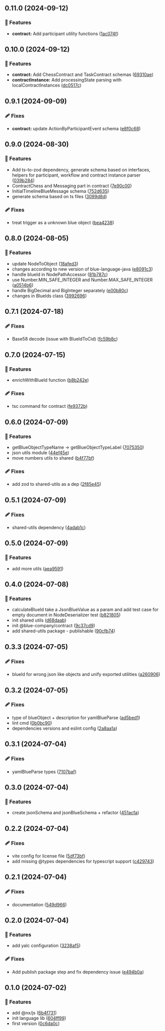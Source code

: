 ## 0.11.0 (2024-09-12)


### 🚀 Features

- **contract:** Add participant utility functions ([1ac074f](https://github.com/bluecontract/blue-js/commit/1ac074f))

## 0.10.0 (2024-09-12)


### 🚀 Features

- **contract:** Add ChessContract and TaskContract schemas ([69310ae](https://github.com/bluecontract/blue-js/commit/69310ae))
- **contractInstance:** Add processingState parsing with localContractInstances ([dc0517c](https://github.com/bluecontract/blue-js/commit/dc0517c))

## 0.9.1 (2024-09-09)


### 🩹 Fixes

- **contract:** update ActionByParticipantEvent schema ([e8f0c68](https://github.com/bluecontract/blue-js/commit/e8f0c68))

## 0.9.0 (2024-08-30)


### 🚀 Features

- Add ts-to-zod dependency, generate schema based on interfaces, helpers for participant, workflow and contract instance parser ([039b284](https://github.com/bluecontract/blue-js/commit/039b284))
- ContractChess and Messaging part in contract ([7e90c00](https://github.com/bluecontract/blue-js/commit/7e90c00))
- InitialTimelineBlueMessage schema ([752d635](https://github.com/bluecontract/blue-js/commit/752d635))
- generate schema based on ts files ([3099d8d](https://github.com/bluecontract/blue-js/commit/3099d8d))

### 🩹 Fixes

- treat trigger as a unknown blue object ([bea4238](https://github.com/bluecontract/blue-js/commit/bea4238))

## 0.8.0 (2024-08-05)


### 🚀 Features

- update NodeToObject ([18afed3](https://github.com/bluecontract/blue-js/commit/18afed3))
- changes according to new version of blue-language-java ([e8091c3](https://github.com/bluecontract/blue-js/commit/e8091c3))
- handle blueId in NodePathAccessor ([81b787c](https://github.com/bluecontract/blue-js/commit/81b787c))
- use Number.MIN_SAFE_INTEGER and Number.MAX_SAFE_INTEGER ([a0514b6](https://github.com/bluecontract/blue-js/commit/a0514b6))
- handle BigDecimal and BigInteger separately ([e00b80c](https://github.com/bluecontract/blue-js/commit/e00b80c))
- changes in BlueIds class ([3992696](https://github.com/bluecontract/blue-js/commit/3992696))

## 0.7.1 (2024-07-18)


### 🩹 Fixes

- Base58 decode (issue with BlueIdToCid) ([fc59b8c](https://github.com/bluecontract/blue-js/commit/fc59b8c))

## 0.7.0 (2024-07-15)


### 🚀 Features

- enrichWithBlueId function ([b8b242e](https://github.com/bluecontract/blue-js/commit/b8b242e))

### 🩹 Fixes

- tsc command for contract ([fe9372b](https://github.com/bluecontract/blue-js/commit/fe9372b))

## 0.6.0 (2024-07-09)


### 🚀 Features

- getBlueObjectTypeName -> getBlueObjectTypeLabel ([7075350](https://github.com/bluecontract/blue-js/commit/7075350))
- json utils module ([44ef45e](https://github.com/bluecontract/blue-js/commit/44ef45e))
- move numbers utils to shared ([b4f77bf](https://github.com/bluecontract/blue-js/commit/b4f77bf))

### 🩹 Fixes

- add zod to shared-utils as a dep ([2f85e45](https://github.com/bluecontract/blue-js/commit/2f85e45))

## 0.5.1 (2024-07-09)


### 🩹 Fixes

- shared-utils dependency ([4adab1c](https://github.com/bluecontract/blue-js/commit/4adab1c))

## 0.5.0 (2024-07-09)


### 🚀 Features

- add more utils ([aea9591](https://github.com/bluecontract/blue-js/commit/aea9591))

## 0.4.0 (2024-07-08)


### 🚀 Features

- calculateBlueId take a JsonBlueValue as a param and add test case for empty document in NodeDeserializer test ([b821805](https://github.com/bluecontract/blue-js/commit/b821805))
- init shared utils ([d68daab](https://github.com/bluecontract/blue-js/commit/d68daab))
- init @blue-company/contract ([9c37cd9](https://github.com/bluecontract/blue-js/commit/9c37cd9))
- add shared-utils package - publishable ([90cfb74](https://github.com/bluecontract/blue-js/commit/90cfb74))

## 0.3.3 (2024-07-05)


### 🩹 Fixes

- blueId for wrong json like objects and unify exported utilities ([a260906](https://github.com/bluecontract/blue-js/commit/a260906))

## 0.3.2 (2024-07-05)


### 🩹 Fixes

- type of blueObject + description for yamlBlueParse ([ad5bed1](https://github.com/bluecontract/blue-js/commit/ad5bed1))
- lint cmd ([0b0bc90](https://github.com/bluecontract/blue-js/commit/0b0bc90))
- dependencies versions and eslint config ([2a8aa1a](https://github.com/bluecontract/blue-js/commit/2a8aa1a))

## 0.3.1 (2024-07-04)

### 🩹 Fixes

- yamlBlueParse types ([7107baf](https://github.com/bluecontract/blue-js/commit/7107baf))

## 0.3.0 (2024-07-04)

### 🚀 Features

- create jsonSchema and jsonBlueSchema + refactor ([451acfa](https://github.com/bluecontract/blue-js/commit/451acfa))

## 0.2.2 (2024-07-04)

### 🩹 Fixes

- vite config for license file ([5df73bf](https://github.com/bluecontract/blue-js/commit/5df73bf))
- add missing @types dependencies for typescript support ([c429743](https://github.com/bluecontract/blue-js/commit/c429743))

## 0.2.1 (2024-07-04)

### 🩹 Fixes

- documentation ([549d966](https://github.com/bluecontract/blue-js/commit/549d966))

## 0.2.0 (2024-07-04)

### 🚀 Features

- add yalc configuration ([3238af5](https://github.com/bluecontract/blue-js/commit/3238af5))

### 🩹 Fixes

- Add publish package step and fix dependency issue ([e494b0a](https://github.com/bluecontract/blue-js/commit/e494b0a))

## 0.1.0 (2024-07-02)

### 🚀 Features

- add @nx/js ([6b4f731](https://github.com/bluecontract/blue-js/commit/6b4f731))
- init language lib ([604ff99](https://github.com/bluecontract/blue-js/commit/604ff99))
- first version ([0c6da0c](https://github.com/bluecontract/blue-js/commit/0c6da0c))
